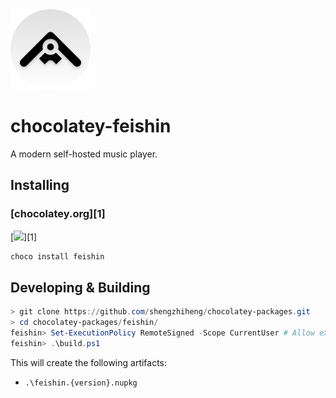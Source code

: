 <img src="icon.png" alt="drawing" width="128"/>

# chocolatey-feishin

A modern self-hosted music player. 

## Installing

### [chocolatey.org][1]

[![](https://img.shields.io/chocolatey/v/feishin.svg)][1]

```powershell
choco install feishin
```

## Developing & Building

```powershell
> git clone https://github.com/shengzhiheng/chocolatey-packages.git
> cd chocolatey-packages/feishin/
feishin> Set-ExecutionPolicy RemoteSigned -Scope CurrentUser # Allow execution of powershell script
feishin> .\build.ps1
```

This will create the following artifacts:

- `.\feishin.{version}.nupkg`
